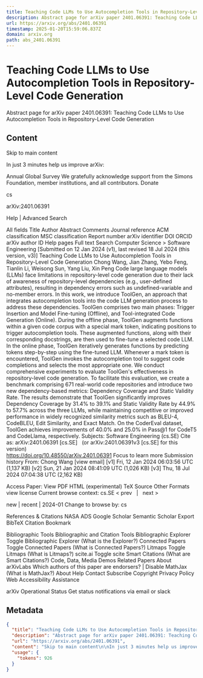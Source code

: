 ```yaml
---
title: Teaching Code LLMs to Use Autocompletion Tools in Repository-Level Code Generation
description: Abstract page for arXiv paper 2401.06391: Teaching Code LLMs to Use Autocompletion Tools in Repository-Level Code Generation
url: https://arxiv.org/abs/2401.06391
timestamp: 2025-01-20T15:59:06.837Z
domain: arxiv.org
path: abs_2401.06391
---
```


# Teaching Code LLMs to Use Autocompletion Tools in Repository-Level Code Generation


Abstract page for arXiv paper 2401.06391: Teaching Code LLMs to Use Autocompletion Tools in Repository-Level Code Generation


## Content

Skip to main content

In just 3 minutes help us improve arXiv:

Annual Global Survey
We gratefully acknowledge support from the Simons Foundation, member institutions, and all contributors.
Donate
>
cs
>
arXiv:2401.06391

Help | Advanced Search

All fields
Title
Author
Abstract
Comments
Journal reference
ACM classification
MSC classification
Report number
arXiv identifier
DOI
ORCID
arXiv author ID
Help pages
Full text
Search
Computer Science > Software Engineering
[Submitted on 12 Jan 2024 (v1), last revised 18 Jul 2024 (this version, v3)]
Teaching Code LLMs to Use Autocompletion Tools in Repository-Level Code Generation
Chong Wang, Jian Zhang, Yebo Feng, Tianlin Li, Weisong Sun, Yang Liu, Xin Peng
Code large language models (LLMs) face limitations in repository-level code generation due to their lack of awareness of repository-level dependencies (e.g., user-defined attributes), resulting in dependency errors such as undefined-variable and no-member errors. In this work, we introduce ToolGen, an approach that integrates autocompletion tools into the code LLM generation process to address these dependencies. ToolGen comprises two main phases: Trigger Insertion and Model Fine-tuning (Offline), and Tool-integrated Code Generation (Online). During the offline phase, ToolGen augments functions within a given code corpus with a special mark token, indicating positions to trigger autocompletion tools. These augmented functions, along with their corresponding docstrings, are then used to fine-tune a selected code LLM. In the online phase, ToolGen iteratively generates functions by predicting tokens step-by-step using the fine-tuned LLM. Whenever a mark token is encountered, ToolGen invokes the autocompletion tool to suggest code completions and selects the most appropriate one.
We conduct comprehensive experiments to evaluate ToolGen's effectiveness in repository-level code generation. To facilitate this evaluation, we create a benchmark comprising 671 real-world code repositories and introduce two new dependency-based metrics: Dependency Coverage and Static Validity Rate. The results demonstrate that ToolGen significantly improves Dependency Coverage by 31.4% to 39.1% and Static Validity Rate by 44.9% to 57.7% across the three LLMs, while maintaining competitive or improved performance in widely recognized similarity metrics such as BLEU-4, CodeBLEU, Edit Similarity, and Exact Match. On the CoderEval dataset, ToolGen achieves improvements of 40.0% and 25.0% in Pass@1 for CodeT5 and CodeLlama, respectively.
Subjects:	Software Engineering (cs.SE)
Cite as:	arXiv:2401.06391 [cs.SE]
 	(or arXiv:2401.06391v3 [cs.SE] for this version)
 	
https://doi.org/10.48550/arXiv.2401.06391
Focus to learn more
Submission history
From: Chong Wang [view email]
[v1] Fri, 12 Jan 2024 06:03:56 UTC (1,137 KB)
[v2] Sun, 21 Jan 2024 08:41:09 UTC (1,026 KB)
[v3] Thu, 18 Jul 2024 07:04:38 UTC (2,162 KB)

Access Paper:
View PDF
HTML (experimental)
TeX Source
Other Formats
view license
Current browse context:
cs.SE
< prev   |   next >

new | recent | 2024-01
Change to browse by:
cs

References & Citations
NASA ADS
Google Scholar
Semantic Scholar
Export BibTeX Citation
Bookmark
 
Bibliographic Tools
Bibliographic and Citation Tools
Bibliographic Explorer Toggle
Bibliographic Explorer (What is the Explorer?)
Connected Papers Toggle
Connected Papers (What is Connected Papers?)
Litmaps Toggle
Litmaps (What is Litmaps?)
scite.ai Toggle
scite Smart Citations (What are Smart Citations?)
Code, Data, Media
Demos
Related Papers
About arXivLabs
Which authors of this paper are endorsers? | Disable MathJax (What is MathJax?)
About
Help
Contact
Subscribe
Copyright
Privacy Policy
Web Accessibility Assistance

arXiv Operational Status 
Get status notifications via email or slack

## Metadata

```json
{
  "title": "Teaching Code LLMs to Use Autocompletion Tools in Repository-Level Code Generation",
  "description": "Abstract page for arXiv paper 2401.06391: Teaching Code LLMs to Use Autocompletion Tools in Repository-Level Code Generation",
  "url": "https://arxiv.org/abs/2401.06391",
  "content": "Skip to main content\n\nIn just 3 minutes help us improve arXiv:\n\nAnnual Global Survey\nWe gratefully acknowledge support from the Simons Foundation, member institutions, and all contributors.\nDonate\n>\ncs\n>\narXiv:2401.06391\n\nHelp | Advanced Search\n\nAll fields\nTitle\nAuthor\nAbstract\nComments\nJournal reference\nACM classification\nMSC classification\nReport number\narXiv identifier\nDOI\nORCID\narXiv author ID\nHelp pages\nFull text\nSearch\nComputer Science > Software Engineering\n[Submitted on 12 Jan 2024 (v1), last revised 18 Jul 2024 (this version, v3)]\nTeaching Code LLMs to Use Autocompletion Tools in Repository-Level Code Generation\nChong Wang, Jian Zhang, Yebo Feng, Tianlin Li, Weisong Sun, Yang Liu, Xin Peng\nCode large language models (LLMs) face limitations in repository-level code generation due to their lack of awareness of repository-level dependencies (e.g., user-defined attributes), resulting in dependency errors such as undefined-variable and no-member errors. In this work, we introduce ToolGen, an approach that integrates autocompletion tools into the code LLM generation process to address these dependencies. ToolGen comprises two main phases: Trigger Insertion and Model Fine-tuning (Offline), and Tool-integrated Code Generation (Online). During the offline phase, ToolGen augments functions within a given code corpus with a special mark token, indicating positions to trigger autocompletion tools. These augmented functions, along with their corresponding docstrings, are then used to fine-tune a selected code LLM. In the online phase, ToolGen iteratively generates functions by predicting tokens step-by-step using the fine-tuned LLM. Whenever a mark token is encountered, ToolGen invokes the autocompletion tool to suggest code completions and selects the most appropriate one.\nWe conduct comprehensive experiments to evaluate ToolGen's effectiveness in repository-level code generation. To facilitate this evaluation, we create a benchmark comprising 671 real-world code repositories and introduce two new dependency-based metrics: Dependency Coverage and Static Validity Rate. The results demonstrate that ToolGen significantly improves Dependency Coverage by 31.4% to 39.1% and Static Validity Rate by 44.9% to 57.7% across the three LLMs, while maintaining competitive or improved performance in widely recognized similarity metrics such as BLEU-4, CodeBLEU, Edit Similarity, and Exact Match. On the CoderEval dataset, ToolGen achieves improvements of 40.0% and 25.0% in Pass@1 for CodeT5 and CodeLlama, respectively.\nSubjects:\tSoftware Engineering (cs.SE)\nCite as:\tarXiv:2401.06391 [cs.SE]\n \t(or arXiv:2401.06391v3 [cs.SE] for this version)\n \t\nhttps://doi.org/10.48550/arXiv.2401.06391\nFocus to learn more\nSubmission history\nFrom: Chong Wang [view email]\n[v1] Fri, 12 Jan 2024 06:03:56 UTC (1,137 KB)\n[v2] Sun, 21 Jan 2024 08:41:09 UTC (1,026 KB)\n[v3] Thu, 18 Jul 2024 07:04:38 UTC (2,162 KB)\n\nAccess Paper:\nView PDF\nHTML (experimental)\nTeX Source\nOther Formats\nview license\nCurrent browse context:\ncs.SE\n< prev   |   next >\n\nnew | recent | 2024-01\nChange to browse by:\ncs\n\nReferences & Citations\nNASA ADS\nGoogle Scholar\nSemantic Scholar\nExport BibTeX Citation\nBookmark\n \nBibliographic Tools\nBibliographic and Citation Tools\nBibliographic Explorer Toggle\nBibliographic Explorer (What is the Explorer?)\nConnected Papers Toggle\nConnected Papers (What is Connected Papers?)\nLitmaps Toggle\nLitmaps (What is Litmaps?)\nscite.ai Toggle\nscite Smart Citations (What are Smart Citations?)\nCode, Data, Media\nDemos\nRelated Papers\nAbout arXivLabs\nWhich authors of this paper are endorsers? | Disable MathJax (What is MathJax?)\nAbout\nHelp\nContact\nSubscribe\nCopyright\nPrivacy Policy\nWeb Accessibility Assistance\n\narXiv Operational Status \nGet status notifications via email or slack",
  "usage": {
    "tokens": 926
  }
}
```
